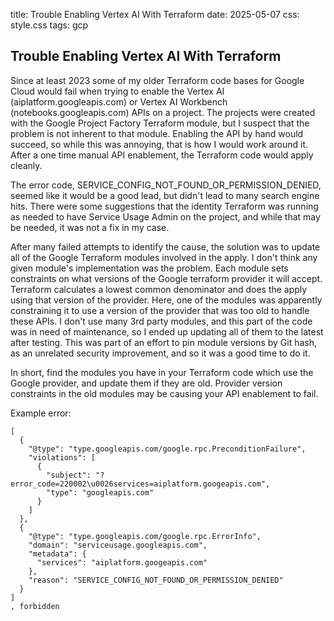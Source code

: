 title: Trouble Enabling Vertex AI With Terraform
date: 2025-05-07
css: style.css
tags: gcp


## Trouble Enabling Vertex AI With Terraform

Since at least 2023 some of my older Terraform code bases for Google Cloud would fail when trying to enable the Vertex AI (aiplatform.googleapis.com) or Vertex AI Workbench (notebooks.googleapis.com) APIs on a project. The projects were created with the Google Project Factory Terraform module, but I suspect that the problem is not inherent to that module. Enabling the API by hand would succeed, so while this was annoying, that is how I would work around it. After a one time manual API enablement, the Terraform code would apply cleanly.

The error code, SERVICE_CONFIG_NOT_FOUND_OR_PERMISSION_DENIED, seemed like it would be a good lead, but didn't lead to many search engine hits. There were some suggestions that the identity Terraform was running as needed to have Service Usage Admin on the project, and while that may be needed, it was not a fix in my case.

After many failed attempts to identify the cause, the solution was to update all of the Google Terraform modules involved in the apply. I don't think any given module's implementation was the problem. Each module sets constraints on what versions of the Google terraform provider it will accept. Terraform calculates a lowest common denominator and does the apply using that version of the provider. Here, one of the modules was apparently constraining it to use a version of the provider that was too old to handle these APIs. I don't use many 3rd party modules, and this part of the code was in need of maintenance, so I ended up updating all of them to the latest after testing. This was part of an effort to pin module versions by Git hash, as an unrelated security improvement, and so it was a good time to do it. 

In short, find the modules you have in your Terraform code which use the Google provider, and update them if they are old. Provider version constraints in the old modules may be causing your API enablement to fail.

Example error:

```
[
  {
    "@type": "type.googleapis.com/google.rpc.PreconditionFailure",
    "violations": [
      {
        "subject": "?error_code=220002\u0026services=aiplatform.googeapis.com",
        "type": "googleapis.com"
      }
    ]
  },
  {
    "@type": "type.googleapis.com/google.rpc.ErrorInfo",
    "domain": "serviceusage.googleapis.com",
    "metadata": {
      "services": "aiplatform.googeapis.com"
    },
    "reason": "SERVICE_CONFIG_NOT_FOUND_OR_PERMISSION_DENIED"
  }
]
, forbidden
```
